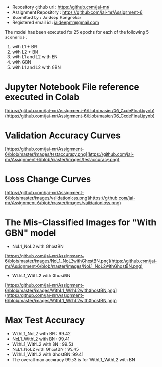 * Repository github url : https://github.com/jai-mr/
* Assignment Repository : https://github.com/jai-mr/Assignment-6
* Submitted by : Jaideep Rangnekar
* Registered email id : jaideepmr@gmail.com

The model has been executed for 25 epochs for each of the following 5 scenarios :

1. with L1 + BN
2. with L2 + BN
3. with L1 and L2 with BN
4. with GBN
5. with L1 and L2 with GBN


# Jupyter Notebook File reference executed in Colab
[https://github.com/jai-mr/Assignment-6/blob/master/06_CodeFinal.ipynb](https://github.com/jai-mr/Assignment-6/blob/master/06_CodeFinal.ipynb)

# Validation Accuracy Curves
[https://github.com/jai-mr/Assignment-6/blob/master/images/testaccuracy.png](https://github.com/jai-mr/Assignment-6/blob/master/images/testaccuracy.png)

# Loss Change Curves
[https://github.com/jai-mr/Assignment-6/blob/master/images/validationloss.png](https://github.com/jai-mr/Assignment-6/blob/master/images/validationloss.png)

# The Mis-Classified Images for "With GBN" model

* NoL1_NoL2 with GhostBN

[https://github.com/jai-mr/Assignment-6/blob/master/images/NoL1_NoL2withGhostBN.png](https://github.com/jai-mr/Assignment-6/blob/master/images/NoL1_NoL2withGhostBN.png)

* WithL1_WithL2 with GhostBN

[https://github.com/jai-mr/Assignment-6/blob/master/images/WithL1_WithL2withGhostBN.png](https://github.com/jai-mr/Assignment-6/blob/master/images/WithL1_WithL2withGhostBN.png)

# Max Test Accuracy
* WithL1_NoL2 with BN       :  99.42
* NoL1_WithL2 with BN       :  99.41
* WithL1_WithL2 with BN     :  99.53
* NoL1_NoL2 with GhostBN    :  99.45
* WithL1_WithL2 with GhostBN:  99.41
* The overall max accuracy 99.53 is for WithL1_WithL2 with BN
